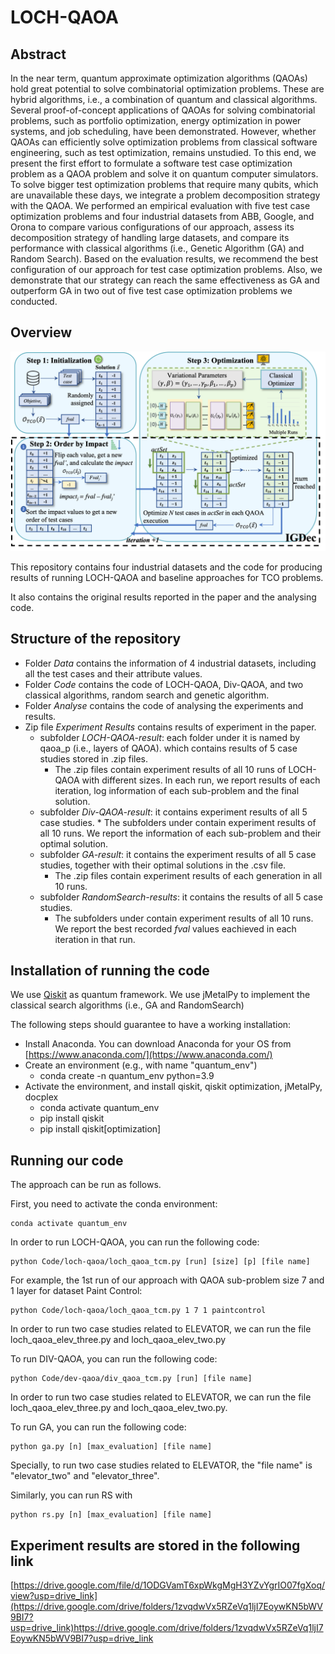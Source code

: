 # LOCH-QAOA

## Abstract
In the near term, quantum approximate optimization algorithms (QAOAs) hold great potential to solve combinatorial optimization problems. These are hybrid algorithms, i.e., a combination of quantum and classical algorithms. Several proof-of-concept applications of QAOAs for solving combinatorial problems, such as portfolio optimization, energy optimization in power systems, and job scheduling, have been demonstrated. However, whether QAOAs can efficiently solve optimization problems from classical software engineering, such as test optimization, remains unstudied. To this end, we present the first effort to formulate a software test case optimization problem as a QAOA problem and solve it on quantum computer simulators. To solve bigger test optimization problems that require many qubits, which are unavailable these days, we integrate a problem decomposition strategy with the QAOA. We performed an empirical evaluation with five test case optimization problems and four industrial datasets from ABB, Google, and Orona to compare various configurations of our approach, assess its decomposition strategy of handling large datasets, and compare its performance with classical algorithms (i.e., Genetic Algorithm (GA) and Random Search). Based on the evaluation results, we recommend the best configuration of our approach for test case optimization problems. Also, we demonstrate that our strategy can reach the same effectiveness as GA and outperform GA in two out of five test case optimization problems we conducted.

## Overview
<img src="image/overview.png" width="800">

This repository contains four industrial datasets and the code for producing results of running LOCH-QAOA and baseline approaches for TCO problems.

It also contains the original results reported in the paper and the analysing code.

## Structure of the repository

* Folder *Data* contains the information of 4 industrial datasets, including all the test cases and their attribute values.
* Folder *Code* contains the code of LOCH-QAOA, Div-QAOA, and two classical algorithms, random search and genetic algorithm.
* Folder *Analyse* contains the code of analysing the experiments and results.
* Zip file *Experiment Results* contains results of experiment in the paper.
    * subfolder *LOCH-QAOA-result*: each folder under it is named by qaoa_p (i.e., layers of QAOA). which contains results of 5 case studies stored in .zip files. 
      * The .zip files contain experiment results of all 10 runs of LOCH-QAOA with different sizes. In each run, we report results of each iteration, log information of each sub-problem and the final solution.
     * subfolder *Div-QAOA-result*: it contains experiment results of all 5 case studies. 
      * The subfolders under contain experiment results of all 10 runs. We report the information of each sub-problem and their optimal solution.
    * subfolder *GA-result*: it contains the experiment results of all 5 case studies, together with their optimal solutions in the .csv file.
      * The .zip files contain experiment results of each generation in all 10 runs.
    * subfolder *RandomSearch-results*: it contains the results of all 5 case studies.
      * The subfolders under contain experiment results of all 10 runs. We report the best recorded *fval* values eachieved in each iteration in that run.

## Installation of running the code
We use [Qiskit](https://qiskit.org/) as quantum framework. We use jMetalPy to implement the classical search algorithms (i.e., GA and RandomSearch)

The following steps should guarantee to have a working installation:
* Install Anaconda. You can download Anaconda for your OS from [https://www.anaconda.com/](https://www.anaconda.com/)
* Create an environment (e.g., with name "quantum_env")
    * conda create -n quantum_env python=3.9
* Activate the environment, and install qiskit, qiskit optimization, jMetalPy, docplex
    * conda activate quantum_env
    * pip install qiskit
    * pip install qiskit[optimization]
    
## Running our code

The approach can be run as follows.

First, you need to activate the conda environment:

```
conda activate quantum_env
```

In order to run LOCH-QAOA, you can run the following code:

```
python Code/loch-qaoa/loch_qaoa_tcm.py [run] [size] [p] [file name]
```

For example, the 1st run of our approach with QAOA sub-problem size 7 and 1 layer for dataset Paint Control:

```
python Code/loch-qaoa/loch_qaoa_tcm.py 1 7 1 paintcontrol
```

In order to run two case studies related to ELEVATOR, we can run the file loch_qaoa_elev_three.py and loch_qaoa_elev_two.py

To run DIV-QAOA, you can run the following code:

```
python Code/dev-qaoa/div_qaoa_tcm.py [run] [file name]
```
In order to run two case studies related to ELEVATOR, we can run the file loch_qaoa_elev_three.py and loch_qaoa_elev_two.py.

To run GA, you can run the following code:

```
python ga.py [n] [max_evaluation] [file name]
```
Specially, to run two case studies related to ELEVATOR, the "file name" is "elevator_two" and "elevator_three".

Similarly, you can run RS with

```
python rs.py [n] [max_evaluation] [file name]
```

## Experiment results are stored in the following link
[https://drive.google.com/file/d/1ODGVamT6xpWkgMgH3YZvYgrIO07fgXoq/view?usp=drive_link](https://drive.google.com/drive/folders/1zvqdwVx5RZeVq1ljI7EoywKN5bWV9BI7?usp=drive_link)https://drive.google.com/drive/folders/1zvqdwVx5RZeVq1ljI7EoywKN5bWV9BI7?usp=drive_link
